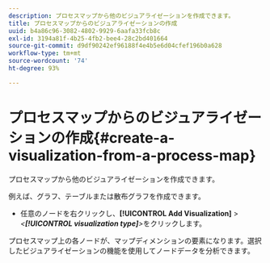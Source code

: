 ```yaml
---
description: プロセスマップから他のビジュアライゼーションを作成できます。
title: プロセスマップからのビジュアライゼーションの作成
uuid: b4a86c96-3082-4802-9929-6aafa33fcb8c
exl-id: 3194a81f-4b25-4fb2-bee4-28c2bd401664
source-git-commit: d9df90242ef96188f4e4b5e6d04cfef196b0a628
workflow-type: tm+mt
source-wordcount: '74'
ht-degree: 93%

---
```


# プロセスマップからのビジュアライゼーションの作成{#create-a-visualization-from-a-process-map}

プロセスマップから他のビジュアライゼーションを作成できます。

例えば、グラフ、テーブルまたは散布グラフを作成できます。

* 任意のノードを右クリックし、**[!UICONTROL Add Visualization]** > *&lt;**[!UICONTROL visualization type]**>*&#x200B;をクリックします。

プロセスマップ上の各ノードが、マップディメンションの要素になります。選択したビジュアライゼーションの機能を使用してノードデータを分析できます。
